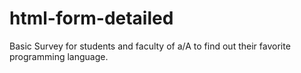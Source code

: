 # html-form-detailed
Basic Survey for students and faculty of a/A to find out their favorite programming language. 
